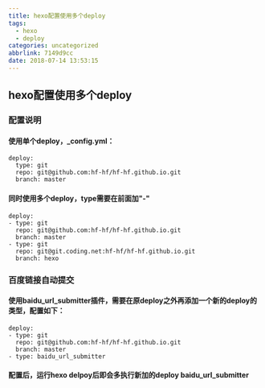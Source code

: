 ```yaml
---
title: hexo配置使用多个deploy
tags:
  - hexo
  - deploy
categories: uncategorized
abbrlink: 7149d9cc
date: 2018-07-14 13:53:15
---
```


## hexo配置使用多个deploy

### 配置说明
#### 使用单个deploy，_config.yml：

```
deploy:
  type: git
  repo: git@github.com:hf-hf/hf-hf.github.io.git
  branch: master
```

#### 同时使用多个deploy，type需要在前面加"-"

```
deploy:
- type: git
  repo: git@github.com:hf-hf/hf-hf.github.io.git
  branch: master
- type: git
  repo: git@git.coding.net:hf-hf/hf-hf.github.io.git
  branch: hexo
```

### 百度链接自动提交
#### 使用baidu_url_submitter插件，需要在原deploy之外再添加一个新的deploy的类型，配置如下：

```
deploy:
- type: git
  repo: git@github.com:hf-hf/hf-hf.github.io.git
  branch: master
- type: baidu_url_submitter
```

#### 配置后，运行hexo delpoy后即会多执行新加的deploy baidu_url_submitter
